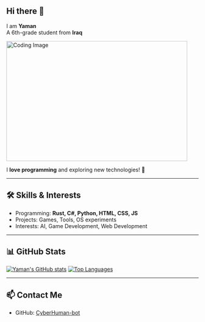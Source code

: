 ## Hi there 👋
I am **Yaman**  
A 6th-grade student from **Iraq**  

<img width="474" height="315" alt="Coding Image" src="https://github.com/user-attachments/assets/b4d60420-ece1-4a24-83de-bac073131de4" />

I **love programming** and exploring new technologies! 🚀

---

## 🛠️ Skills & Interests
- Programming: **Rust, C#, Python, HTML, CSS, JS**
- Projects: Games, Tools, OS experiments
- Interests: AI, Game Development, Web Development

---

## 📊 GitHub Stats
[![Yaman's GitHub stats](https://beautiful-github-homepage.vercel.app/api?username=CyberHuman-bot&show_icons=true&theme=dark#gh-dark-mode-only)](https://github.com/CyberHuman-bot)
[![Top Languages](https://beautiful-github-homepage.vercel.app/api/top-langs/?username=CyberHuman-bot)](https://github.com/CyberHuman-bot)

---

## 📫 Contact Me
- GitHub: [CyberHuman-bot](https://github.com/CyberHuman-bot)
